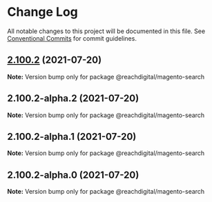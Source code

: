 # Change Log

All notable changes to this project will be documented in this file.
See [Conventional Commits](https://conventionalcommits.org) for commit guidelines.

## [2.100.2](https://github.com/ho-nl/m2-pwa/compare/@reachdigital/magento-search@2.100.2-alpha.2...@reachdigital/magento-search@2.100.2) (2021-07-20)

**Note:** Version bump only for package @reachdigital/magento-search





## 2.100.2-alpha.2 (2021-07-20)

**Note:** Version bump only for package @reachdigital/magento-search





## 2.100.2-alpha.1 (2021-07-20)

**Note:** Version bump only for package @reachdigital/magento-search





## 2.100.2-alpha.0 (2021-07-20)

**Note:** Version bump only for package @reachdigital/magento-search
